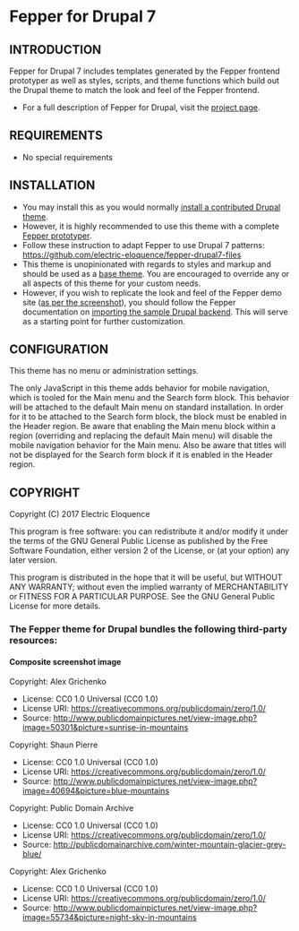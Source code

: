 # Fepper for Drupal 7

## INTRODUCTION

Fepper for Drupal 7 includes templates generated by the Fepper frontend 
prototyper as well as styles, scripts, and theme functions which build out the 
Drupal theme to match the look and feel of the Fepper frontend.

* For a full description of Fepper for Drupal, visit the 
  [project page](https://github.com/electric-eloquence/fepper-drupal).

## REQUIREMENTS

* No special requirements

## INSTALLATION

* You may install this as you would normally 
  [install a contributed Drupal theme](https://www.drupal.org/getting-started/install-contrib/themes). 
* However, it is highly recommended to use this theme with a complete 
  [Fepper prototyper](https://github.com/electric-eloquence/fepper-drupal/releases/latest).
* Follow these instruction to adapt Fepper to use Drupal 7 patterns: 
  https://github.com/electric-eloquence/fepper-drupal7-files
* This theme is unopinionated with regards to styles and markup and should be 
  used as a 
  [base theme](https://www.drupal.org/docs/7/theming/creating-a-sub-theme). 
  You are encouraged to override any or all aspects of 
  this theme for your custom needs.
* However, if you wish to replicate the look and feel of the Fepper demo site 
  ([as per the screenshot](https://raw.githubusercontent.com/electric-eloquence/fepper-drupal/dev/backend/drupal/themes/fepper/screenshot.png)), 
  you should follow the Fepper documentation on 
  [importing the sample Drupal backend](https://github.com/electric-eloquence/fepper-drupal7-files#readme). 
  This will serve as a starting point for further customization.

## CONFIGURATION

This theme has no menu or administration settings.

The only JavaScript in this theme adds behavior for mobile navigation, which is 
tooled for the Main menu and the Search form block. This behavior will be 
attached to the default Main menu on standard installation. In order for it to 
be attached to the Search form block, the block must be enabled in the Header 
region. Be aware that enabling the Main menu block within a region (overriding 
and replacing the default Main menu) will disable the mobile navigation behavior 
for the Main menu. Also be aware that titles will not be displayed for the 
Search form block if it is enabled in the Header region.

## COPYRIGHT

Copyright (C) 2017 Electric Eloquence

This program is free software: you can redistribute it and/or modify
it under the terms of the GNU General Public License as published by
the Free Software Foundation, either version 2 of the License, or
(at your option) any later version.

This program is distributed in the hope that it will be useful,
but WITHOUT ANY WARRANTY; without even the implied warranty of
MERCHANTABILITY or FITNESS FOR A PARTICULAR PURPOSE. See the
GNU General Public License for more details.

### The Fepper theme for Drupal bundles the following third-party resources:

#### Composite screenshot image

Copyright: Alex Grichenko

* License: CC0 1.0 Universal (CC0 1.0)
* License URI: https://creativecommons.org/publicdomain/zero/1.0/
* Source: http://www.publicdomainpictures.net/view-image.php?image=50301&picture=sunrise-in-mountains

Copyright: Shaun Pierre

* License: CC0 1.0 Universal (CC0 1.0)
* License URI: https://creativecommons.org/publicdomain/zero/1.0/
* Source: http://www.publicdomainpictures.net/view-image.php?image=40694&picture=blue-mountains

Copyright: Public Domain Archive

* License: CC0 1.0 Universal (CC0 1.0)
* License URI: https://creativecommons.org/publicdomain/zero/1.0/
* Source: http://publicdomainarchive.com/winter-mountain-glacier-grey-blue/

Copyright: Alex Grichenko

* License: CC0 1.0 Universal (CC0 1.0)
* License URI: https://creativecommons.org/publicdomain/zero/1.0/
* Source: http://www.publicdomainpictures.net/view-image.php?image=55734&picture=night-sky-in-mountains
